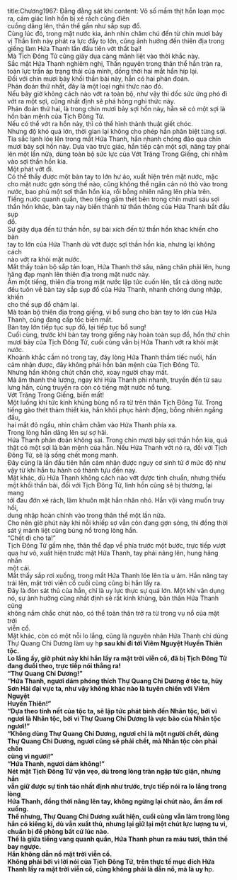 title:Chương1967: Đằng đằng sát khí
content:
Vô số mầm thịt hỗn loạn mọc ra, cảm giác linh hồn bị xé rách cũng điên<br>cuồng dâng lên, thân thể gần như sắp sụp đổ.<br>Cùng lúc đó, trong mặt nước kia, ánh nhìn chăm chú đến từ chín mươi bảy<br>vị Thần linh này phát ra lực đẩy to lớn, cũng ảnh hưởng đến thiên địa trong<br>giếng làm Hứa Thanh lần đầu tiên vớt thất bại!<br>Mà Tịch Đông Tử cũng giãy dụa càng mãnh liệt vào thời khắc này.<br>Sắc mặt Hứa Thanh nghiêm nghị, Thần nguyên trong thân thể hắn tràn ra,<br>toàn lực trấn áp trạng thái của mình, đồng thời hai mắt hắn híp lại.<br>Đối với chín mươi bảy khối thần bài này, hắn có hai phán đoán.<br>Phán đoán thứ nhất, đây là một loại nghi thức nào đó.<br>Nếu bây giờ không cách nào vớt ra toàn bộ, như vậy thì dốc sức ứng phó đi<br>vớt ra một sợi, cũng nhất định sẽ phá hỏng nghi thức này.<br>Phán đoán thứ hai, là trong chín mươi bảy sợi hồn này, hẳn sẽ có một sợi là<br>hồn bản mệnh của Tịch Đông Tử.<br>Nếu có thể vớt ra hồn này, thì có thể hình thành thuật giết chóc.<br>Nhưng độ khó quá lớn, thời gian lại không cho phép hắn phân biệt từng sợi.<br>Tia sắc lạnh lóe lên trong mắt Hứa Thanh, hắn nhanh chóng đảo qua chín<br>mươi bảy sợi hồn này. Dựa vào trực giác, hắn tiếp cận một sợi, nâng tay phải<br>lên một lần nữa, dùng toàn bộ sức lực của Vớt Trăng Trong Giếng, chỉ nhằm<br>vào sợi thần hồn kia.<br>Một phát vớt đi.<br>Có thể thấy được một bàn tay to lớn hư ảo, xuất hiện trên mặt nước, mặc<br>cho mặt nước gợn sóng thế nào, cũng không thể ngăn cản nó thò vào trong<br>nước, bao phủ một sợi thần hồn kia, rồi bỗng nhiên nâng lên phía trên.<br>Tiếng nước quanh quẩn, theo tiếng gầm thét bên trong chín mươi sáu sợi<br>thần hồn khác, bàn tay này biến thành từ thần thông của Hứa Thanh bắt đầu sụp<br>đổ.<br>Sự giãy dụa đến từ thần hồn, sự bài xích đến từ thần hồn khác khiến cho bàn<br>tay to lớn của Hứa Thanh dù vớt được sợi thần hồn kia, nhưng lại không cách<br>nào vớt ra khỏi mặt nước.<br>Mắt thấy toàn bộ sắp tán loạn, Hứa Thanh thở sâu, nâng chân phải lên, hung<br>hăng đạp mạnh lên thiên địa trong mặt nước này.<br>Ầm một tiếng, thiên địa trong mặt nước lập tức cuốn lên, tất cả dòng nước<br>đều tuôn về bàn tay sắp sụp đổ của Hứa Thanh, nhanh chóng dung nhập, khiến<br>cho thế sụp đổ chậm lại.<br>Mà toàn bộ thiên địa trong giếng, vì bổ sung cho bàn tay to lớn của Hứa<br>Thanh, cũng đang cấp tốc biến mất.<br>Bàn tay lớn tiếp tục sụp đổ, lại tiếp tục bổ sung!<br>Cuối cùng, trước khi bàn tay trong giếng này hoàn toàn sụp đổ, hồn thứ chín<br>mươi bảy của Tịch Đông Tử, cuối cùng vẫn bị Hứa Thanh vớt ra khỏi mặt nước.<br>Khoảnh khắc cầm nó trong tay, đáy lòng Hứa Thanh thầm tiếc nuối, hắn<br>cảm nhận được, đây không phải hồn bản mệnh của Tịch Đông Tử.<br>Nhưng hắn không chút chần chờ, xoay người chạy mất.<br>Mà âm thanh thê lương, ngay khi Hứa Thanh phi nhanh, truyền đến từ sau<br>lưng hắn, cùng truyền ra còn có tiếng mặt nước nổ tung.<br>Vớt Trăng Trong Giếng, biến mất!<br>Một luồng khí tức kinh khủng bùng nổ ra từ trên thân Tịch Đông Tử. Trong<br>tiếng gào thét thảm thiết kia, hắn khôi phục hành động, bỗng nhiên ngẩng đầu,<br>hai mắt đỏ ngầu, nhìn chằm chằm vào Hứa Thanh phía xa.<br>Trong lòng hắn dâng lên sự sợ hãi.<br>Hứa Thanh phán đoán không sai. Trong chín mươi bảy sợi thần hồn kia, quả<br>thật có một sợi là bản mệnh của hắn. Nếu Hứa Thanh vớt nó ra, đối với Tịch<br>Đông Tử, sẽ là sống chết mong manh.<br>Đây cũng là lần đầu tiên hắn cảm nhận được nguy cơ sinh tử ở mức độ như<br>vậy từ khi hắn tu hành có thành tựu đến nay.<br>Mặt khác, dù Hứa Thanh không cách nào vớt được tinh chuẩn, nhưng thiếu<br>một khối thần bài, đối với Tịch Đông Tử, linh hồn cũng sẽ bị thương, lại mang<br>tới đau đớn xé rách, làm khuôn mặt hắn nhăn nhó. Hắn vội vàng muốn truy hồi,<br>dung nhập hoàn chỉnh vào trong thân thể một lần nữa.<br>Cho nên giờ phút này khi nỗi khiếp sợ vẫn còn đang gợn sóng, thì đồng thời<br>sát ý mãnh liệt cũng bùng nổ trong lòng hắn.<br>“Chết đi cho ta!”<br>Tịch Đông Tử gầm nhẹ, thân thể đạp về phía trước một bước, trực tiếp vượt<br>qua hư vô, xuất hiện trước mặt Hứa Thanh, tay phải nâng lên, hung hăng nhấn<br>một cái.<br>Mắt thấy sắp rơi xuống, trong mắt Hứa Thanh lóe lên tia u ám. Hắn nâng tay<br>trái lên, mặt trời viễn cổ cuối cùng cũng bị hắn lấy ra.<br>Đây là đòn sát thủ của hắn, chỉ là uy lực thực sự quá lớn. Một khi vận dụng<br>nó, sự ảnh hưởng cũng nhất định sẽ rất kinh khủng, bản thân Hứa Thanh cũng<br>không nắm chắc chút nào, có thể toàn thân trở ra từ trong vụ nổ của mặt trời<br>viễn cổ.<br>Mặt khác, còn có một nỗi lo lắng, cũng là nguyên nhân Hứa Thanh chỉ dùng<br>Thự Quang Chi Dương làm uy h**p sau khi đi tới Viêm Nguyệt Huyền Thiên<br>tộc.<br>Lo lắng ấy, giờ phút này khi hắn lấy ra mặt trời viễn cổ, đã bị Tịch Đông Tử<br>đang đuổi theo, trực tiếp nói thẳng ra!<br>“Thự Quang Chi Dương!”<br>“Hứa Thanh, ngươi dám phóng thích Thự Quang Chi Dương ở tộc ta, hủy<br>Sơn Hải đại vực ta, như vậy không khác nào là tuyên chiến với Viêm Nguyệt<br>Huyền Thiên!”<br>“Dựa theo tính nết của tộc ta, sẽ lập tức phát binh đến Nhân tộc, bởi vì<br>ngươi là Nhân tộc, bởi vì Thự Quang Chi Dương là vực bảo của Nhân tộc<br>ngươi!”<br>“Không dùng Thự Quang Chi Dương, ngươi chỉ là một người chết, dùng<br>Thự Quang Chi Dương, ngươi cũng sẽ phải chết, mà Nhân tộc còn phải chôn<br>cùng vì ngươi!”<br>“Hứa Thanh, ngươi dám không!”<br>Nét mặt Tịch Đông Tử vặn vẹo, dù trong lòng tràn ngập tức giận, nhưng hắn<br>vẫn giữ được sự tỉnh táo nhất định như trước, trực tiếp nói ra lo lắng trong lòng<br>Hứa Thanh, đồng thời nâng lên tay, không ngừng lại chút nào, ầm ầm rơi<br>xuống.<br>Thế nhưng, Thự Quang Chi Dương xuất hiện, cuối cùng vẫn làm trong lòng<br>hắn có kiêng kị, dù vẫn xuất thủ, nhưng lại giữ lại một chút lực lượng tu vi,<br>chuẩn bị đề phòng bất cứ lúc nào.<br>Thế là giữa tiếng vang quanh quẩn, Hứa Thanh phun ra máu tươi, thân thể<br>bay ngược.<br>Hắn không dẫn nổ mặt trời viễn cổ.<br>Không phải bởi vì lời nói của Tịch Đông Tử, trên thực tế mục đích Hứa<br>Thanh lấy ra mặt trời viễn cổ, cũng không phải là dẫn nổ, mà là uy h**p.